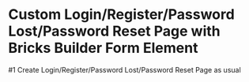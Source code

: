 # Custom Login/Register/Password Lost/Password Reset Page with Bricks Builder Form Element

#1 Create Login/Register/Password Lost/Password Reset Page as usual

